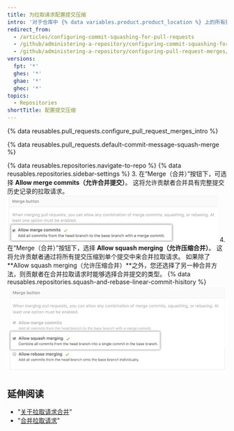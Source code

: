 ```yaml
---
title: 为拉取请求配置提交压缩
intro: '对于仓库中 {% data variables.product.product_location %} 上的所有拉取请求合并，您可以实施、允许或禁用提交压缩。'
redirect_from:
  - /articles/configuring-commit-squashing-for-pull-requests
  - /github/administering-a-repository/configuring-commit-squashing-for-pull-requests
  - /github/administering-a-repository/configuring-pull-request-merges/configuring-commit-squashing-for-pull-requests
versions:
  fpt: '*'
  ghes: '*'
  ghae: '*'
  ghec: '*'
topics:
  - Repositories
shortTitle: 配置提交压缩
---
```


{% data reusables.pull_requests.configure_pull_request_merges_intro %}

{% data reusables.pull_requests.default-commit-message-squash-merge %}

{% data reusables.repositories.navigate-to-repo %}
{% data reusables.repositories.sidebar-settings %}
3. 在“Merge（合并）”按钮下，可选择 **Allow merge commits（允许合并提交）**。 这将允许贡献者合并具有完整提交历史记录的拉取请求。 ![allow_standard_merge_commits](/assets/images/help/repository/pr-merge-full-commits.png)
4. 在“Merge（合并）”按钮下，选择 **Allow squash merging（允许压缩合并）**。 这将允许贡献者通过将所有提交压缩到单个提交中来合并拉取请求。 如果除了 **Allow squash merging（允许压缩合并）**之外，您还选择了另一种合并方法，则贡献者在合并拉取请求时能够选择合并提交的类型。 {% data reusables.repositories.squash-and-rebase-linear-commit-hisitory %} ![拉取请求压缩提交](/assets/images/help/repository/pr-merge-squash.png)

## 延伸阅读

- "[关于拉取请求合并](/articles/about-pull-request-merges)"
- "[合并拉取请求](/articles/merging-a-pull-request)"

